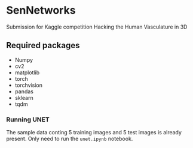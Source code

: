 # SenNetworks
Submission for Kaggle competition Hacking the Human Vasculature in 3D

## Required packages
 - Numpy
 - cv2
 - matplotlib
 - torch
 - torchvision
 - pandas
 - sklearn
 - tqdm

### Running UNET
The sample data conting 5 training images and 5 test images is already present. Only need to run the `unet.ipynb` notebook.
